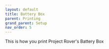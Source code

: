 ```yaml
---
layout: default
title: Battery Box
parent: Printing
grand_parent: Setup
nav_order: 5
---
```


This is how you print Project Rover's Battery Box